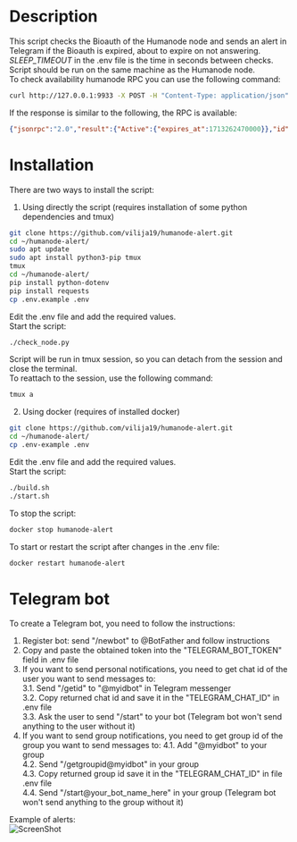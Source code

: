 # Description
This script checks the Bioauth of the Humanode node and sends an alert in Telegram if the Bioauth is expired, about to expire on not answering.  
*SLEEP_TIMEOUT* in the .env file is the time in seconds between checks.  
Script should be run on the same machine as the Humanode node.  
To check availability humanode RPC you can use the following command:
```bash
curl http://127.0.0.1:9933 -X POST -H "Content-Type: application/json" -d '{"jsonrpc":"2.0","method":"bioauth_status","params":[],"id":1}'
```
If the response is similar to the following, the RPC is available:
```json
{"jsonrpc":"2.0","result":{"Active":{"expires_at":1713262470000}},"id":1}
```

# Installation  
There are two ways to install the script:
1. Using directly the script (requires installation of some python dependencies and tmux)  

```bash
git clone https://github.com/vilija19/humanode-alert.git
cd ~/humanode-alert/
sudo apt update
sudo apt install python3-pip tmux
tmux
cd ~/humanode-alert/
pip install python-dotenv
pip install requests
cp .env.example .env
```
Edit the .env file and add the required values.  
Start the script:
```bash
./check_node.py
```
Script will be run in tmux session, so you can detach from the session and close the terminal.  
To reattach to the session, use the following command:
```bash
tmux a
```
2. Using docker (requires of installed docker)
```bash
git clone https://github.com/vilija19/humanode-alert.git
cd ~/humanode-alert/
cp .env-example .env
```
Edit the .env file and add the required values.  
Start the script:
```bash
./build.sh
./start.sh
```
To stop the script:
```bash
docker stop humanode-alert
```
To start or restart the script after changes in the .env file:
```bash
docker restart humanode-alert
```
# Telegram bot
To create a Telegram bot, you need to follow the instructions:
1. Register bot: send "/newbot" to @BotFather and follow instructions
2. Copy and paste the obtained token into the "TELEGRAM_BOT_TOKEN" field in .env file
3. If you want to send personal notifications, you need to get chat id of the user you want to send messages to:  
    3.1. Send "/getid" to "@myidbot" in Telegram messenger  
    3.2. Copy returned chat id and save it in the "TELEGRAM_CHAT_ID" in .env file   
    3.3. Ask the user to send "/start" to your bot (Telegram bot won't send anything to the user without it)  
4. If you want to send group notifications, you need to get group id of the group you want to send messages to:
    4.1. Add "@myidbot" to your group  
    4.2. Send "/getgroupid@myidbot" in your group  
    4.3. Copy returned group id save it in the "TELEGRAM_CHAT_ID" in file .env file  
    4.4. Send "/start@your_bot_name_here" in your group (Telegram bot won't send anything to the group without it)  

  

Example of alerts:  
![ScreenShot](https://raw.github.com/vilija19/storage/main/2024-04-18_17-30.png)